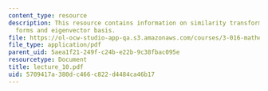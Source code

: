 ```yaml
---
content_type: resource
description: This resource contains information on similarity transformations, quadratic
  forms and eigenvector basis.
file: https://ol-ocw-studio-app-qa.s3.amazonaws.com/courses/3-016-mathematics-for-materials-scientists-and-engineers-fall-2005/5709417a380dc466c822d4484ca46b17_lecture_10.pdf
file_type: application/pdf
parent_uid: 5aea1f21-249f-c24b-e22b-9c38fbac095e
resourcetype: Document
title: lecture_10.pdf
uid: 5709417a-380d-c466-c822-d4484ca46b17
---
```

